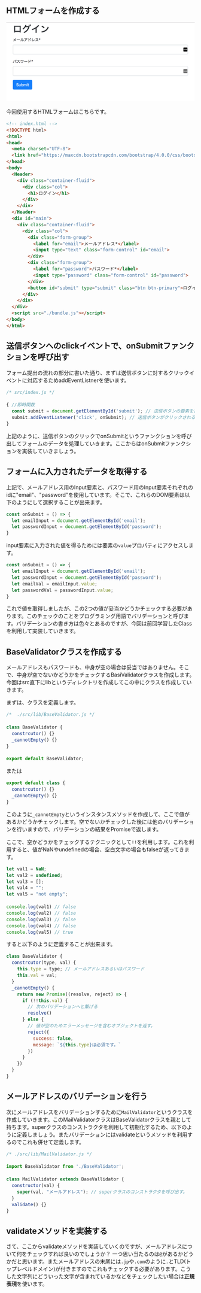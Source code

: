 ## HTMLフォームを作成する

![フォーム1](./images/form1.png)

今回使用するHTMLフォームはこちらです。

```html
<!-- index.html -->
<!DOCTYPE html>
<html>
<head>
  <meta charset="UTF-8">
  <link href="https://maxcdn.bootstrapcdn.com/bootstrap/4.0.0/css/bootstrap.min.css" rel="stylesheet" integrity="sha384-Gn5384xqQ1aoWXA+058RXPxPg6fy4IWvTNh0E263XmFcJlSAwiGgFAW/dAiS6JXm" crossorigin="anonymous">
</head>
<body>
  <Header>
    <div class="container-fluid">
      <div class="col">
        <h1>ログイン</h1>
      </div>
    </div>
  </Header>
  <div id="main">
    <div class="container-fluid">
      <div class="col">
        <div class="form-group">
          <label for="email">メールアドレス*</label>
          <input type="text" class="form-control" id="email">
        </div>
        <div class="form-group">
          <label for="password">パスワード*</label>
          <input type="password" class="form-control" id="password">
        </div>
        <button id="submit" type="submit" class="btn btn-primary">ログインする</button>
      </div>
    </div>
  </div>
  <script src="./bundle.js"></script>
</body>
</html>
```

## 送信ボタンへのclickイベントで、onSubmitファンクションを呼び出す

フォーム提出の流れの部分に書いた通り、まずは送信ボタンに対するクリックイベントに対応するためaddEventListnerを使います。

```javascript
/* src/index.js */

{ //即時関数
  const submit = document.getElementById('submit'); // 送信ボタンの要素を指定する
  submit.addEventListener('click', onSubmit); // 送信ボタンがクリックされるとonSubmitを呼び出す。
}
```

上記のように、送信ボタンのクリックでonSubmitというファンクションを呼び出してフォームのデータを処理していきます。ここからはonSubmitファンクションを実装していきましょう。

## フォームに入力されたデータを取得する

上記で、メールアドレス用のInput要素と、パスワード用のInput要素それぞれのidに"email"、"password"を使用しています。そこで、これらのDOM要素は以下のようにして選択することが出来ます。

```javascript
const onSubmit = () => {
  let emailInput = document.getElementById('email');
  let passwordInput = document.getElementById('password');
}
```

input要素に入力された値を得るためには要素の`value`プロパティにアクセスします。

```javascript
const onSubmit = () => {
  let emailInput = document.getElementById('email');
  let passwordInput = document.getElementById('password');
  let emailVal = emailInput.value;
  let passwordVal = passwordInput.value;
}
```

これで値を取得しましたが、この2つの値が妥当かどうかチェックする必要があります。このチェックのことをプログラミング用語でバリデーションと呼びます。バリデーションの書き方は色々とあるのですが、今回は前回学習したClassを利用して実装していきます。

## BaseValidatorクラスを作成する

メールアドレスもパスワードも、中身が空の場合は妥当ではありません。そこで、中身が空でないかどうかをチェックするBasiValidatorクラスを作成します。今回はsrc直下にlibというディレクトリを作成してこの中にクラスを作成していきます。

まずは、クラスを定義します。

```javascript
/*  ./src/lib/BaseValidator.js */

class BaseValidator {
  constrcutor() {}
  _cannotEmpty() {}
}

export default BaseValidator;
```
または
```javascript
export default class {
  constrcutor() {}
  _cannotEmpty() {}
}
```

このように`_cannotEmpty`というインスタンスメソッドを作成して、ここで値があるかどうかチェックします。空でないかチェックした後には他のバリデーションを行いますので、バリデーションの結果をPromiseで返します。

ここで、空かどうかをチェックするテクニックとして`!!`を利用します。これを利用すると、値がNaNやundefinedの場合、空白文字の場合もfalseが返ってきます。

```javascript
let val1 = NaN;
let val2 = undefined;
let val3 = [];
let val4 = "";
let val5 = "not empty";

console.log(val1) // false
console.log(val2) // false
console.log(val3) // false
console.log(val4) // false
console.log(val5) // true
```

すると以下のように定義することが出来ます。

```javascript
class BaseValidator {
  constrcutor(type, val) {
    this.type = type; // メールアドレスあるいはパスワード
    this.val = val;
  }
  _cannotEmpty() {
    return new Promise((resolve, reject) => {
      if (!!this.val) {
        // 次のバリデーションへと繋げる
        resolve()
      } else {
        // 値が空のためエラーメッセージを含むオブジェクトを返す。
        reject({
          success: false,
          message: `${this.type}は必須です。`
        })
      }
    })
  }
}
```

## メールアドレスのバリデーションを行う

次にメールアドレスをバリデーションするために`MailValidator`というクラスを作成していきます。このMailValidatorクラスはBaseValidatorクラスを親として持ちます。superクラスのコンストラクタを利用して初期化するため、以下のように定義しましょう。またバリデーションにはvalidateというメソッドを利用するのでこれも併せて定義します。

```javascript
/* ./src/lib/MailValidator.js */

import BaseValidator from './BaseValidator';

class MailValidator extends BaseVallidator {
  constructor(val) {
    super(val, "メールアドレス"); // superクラスのコンストラクタを呼び出す。
  }
  validate() {}
}
```

## validateメソッドを実装する

さて、ここからvalidateメソッドを実装していくのですが、メールアドレスについて何をチェックすれば良いのでしょうか？ 一つ思い当たるのは`@`があるかどうかだと思います。またメールアドレスの末尾には`.jp`や`.com`のように`.`とTLD(トップレベルドメイン)が付きますのでこれもチェックする必要があります。こうした文字列にどういった文字が含まれているかなどをチェックしたい場合は**正規表現**を使います。
